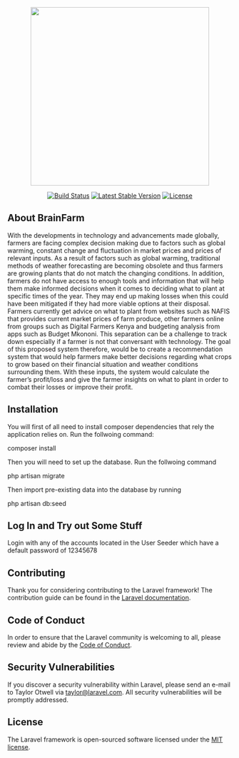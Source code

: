 <p align="center"><a href="https://laravel.com" target="_blank"><img src="https://raw.githubusercontent.com/laravel/art/master/logo-lockup/5%20SVG/2%20CMYK/1%20Full%20Color/laravel-logolockup-cmyk-red.svg" width="400"></a></p>

<p align="center">
<a href="https://travis-ci.org/laravel/framework"><img src="https://travis-ci.org/laravel/framework.svg" alt="Build Status"></a>
<a href="https://packagist.org/packages/laravel/framework"><img src="https://img.shields.io/packagist/v/laravel/framework" alt="Latest Stable Version"></a>
<a href="https://packagist.org/packages/laravel/framework"><img src="https://img.shields.io/packagist/l/laravel/framework" alt="License"></a>
</p>

## About BrainFarm

With the developments in technology and advancements made globally, farmers are facing complex decision making due to factors such as global warming, constant change and fluctuation in market prices and prices of relevant inputs. As a result of factors such as global warming, traditional methods of weather forecasting are becoming obsolete and thus farmers are growing plants that do not match the changing conditions. In addition, farmers do not have access to enough tools and information that will help them make informed decisions when it comes to deciding what to plant at specific times of the year. They may end up making losses when this could have been mitigated if they had more viable options at their disposal. 
Farmers currently get advice on what to plant from websites such as NAFIS that provides current market prices of farm produce, other farmers online from groups such as Digital Farmers Kenya and budgeting analysis from apps such as Budget Mkononi. This separation can be a challenge to track down especially if a farmer is not that conversant with technology.
The goal of this proposed system therefore, would be to create a recommendation system that would help farmers make better decisions regarding what crops to grow based on their financial situation and weather conditions surrounding them. With these inputs, the system would calculate the farmer’s profit/loss and give the farmer insights on what to plant in order to combat their losses or improve their profit. 



## Installation

You will first of all need to install composer dependencies that rely the application relies on. Run the follwoing command:

composer install

Then you will need to set up the database. Run the follwoing command

php artisan migrate

Then import pre-existing data into the database by running

php artisan db:seed

## Log In and Try out Some Stuff

Login with any of the accounts located in the User Seeder which have a default password of 12345678

## Contributing

Thank you for considering contributing to the Laravel framework! The contribution guide can be found in the [Laravel documentation](https://laravel.com/docs/contributions).

## Code of Conduct

In order to ensure that the Laravel community is welcoming to all, please review and abide by the [Code of Conduct](https://laravel.com/docs/contributions#code-of-conduct).

## Security Vulnerabilities

If you discover a security vulnerability within Laravel, please send an e-mail to Taylor Otwell via [taylor@laravel.com](mailto:taylor@laravel.com). All security vulnerabilities will be promptly addressed.

## License

The Laravel framework is open-sourced software licensed under the [MIT license](https://opensource.org/licenses/MIT).
